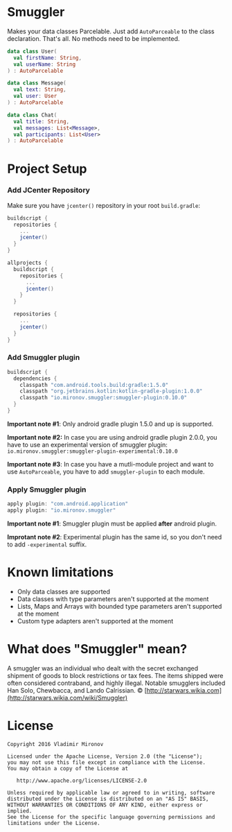 # Smuggler
Makes your data classes Parcelable. Just add `AutoParceable` to the class declaration. That's all. No methods need to be implemented.

```kotlin
data class User(
  val firstName: String,
  val userName: String
) : AutoParcelable

data class Message(
  val text: String,
  val user: User
) : AutoParcelable

data class Chat(
  val title: String,
  val messages: List<Message>,
  val participants: List<User>
) : AutoParcelable
```

# Project Setup
### Add JCenter Repository
Make sure you have `jcenter()` repository in your root `build.gradle`:
```gradle
buildscript {
  repositories {
    ...
    jcenter()
  }
}

allprojects {
  buildscript {
    repositories {
      ...
      jcenter()
    }
  }

  repositories {
    ...
    jcenter()
  }
}
```
### Add Smuggler plugin
```gradle
buildscript {
  dependencies {
  	classpath "com.android.tools.build:gradle:1.5.0"
    classpath "org.jetbrains.kotlin:kotlin-gradle-plugin:1.0.0"
    classpath "io.mironov.smuggler:smuggler-plugin:0.10.0"
  }
}
```
**Important note #1**: Only android gradle plugin 1.5.0 and up is supported.

**Important note #2:** In case you are using android gradle plugin 2.0.0, you have to use an experimental version of smuggler plugin: `io.mironov.smuggler:smuggler-plugin-experimental:0.10.0`

**Important note #3**: In case you have a mutli-module project and want to use `AutoParceable`, you have to add `smuggler-plugin` to each module.
### Apply Smuggler plugin
```gradle
apply plugin: "com.android.application"
apply plugin: "io.mironov.smuggler"
```
**Important note #1**: Smuggler plugin must be applied **after** android plugin.

**Improtant note #2**: Experimental plugin has the same id, so you don't need to add `-experimental` suffix.


# Known limitations
- Only data classes are supported
- Data classes with type parameters aren't supported at the moment
- Lists, Maps and Arrays with bounded type parameters aren't supported at the moment
- Custom type adapters aren't supported at the moment

# What does "Smuggler" mean?
A smuggler was an individual who dealt with the secret exchanged shipment of goods to block restrictions or tax fees. The items shipped were often considered contraband, and highly illegal. Notable smugglers included Han Solo, Chewbacca, and Lando Calrissian. © [http://starwars.wikia.com](http://starwars.wikia.com/wiki/Smuggler)

# License

    Copyright 2016 Vladimir Mironov

    Licensed under the Apache License, Version 2.0 (the "License");
    you may not use this file except in compliance with the License.
    You may obtain a copy of the License at

       http://www.apache.org/licenses/LICENSE-2.0

    Unless required by applicable law or agreed to in writing, software
    distributed under the License is distributed on an "AS IS" BASIS,
    WITHOUT WARRANTIES OR CONDITIONS OF ANY KIND, either express or implied.
    See the License for the specific language governing permissions and
    limitations under the License.
